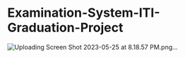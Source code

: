 # Examination-System-ITI-Graduation-Project
![Uploading Screen Shot 2023-05-25 at 8.18.57 PM.png…]()
